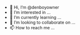 - 👋 Hi, I’m @denboyowner
- 👀 I’m interested in ...
- 🌱 I’m currently learning ...
- 💞️ I’m looking to collaborate on ...
- 📫 How to reach me ...

<!---
denboyowner/denboyowner is a ✨ special ✨ repository because its `README.md` (this file) appears on your GitHub profile.
You can click the Preview link to take a look at your changes.
--->
